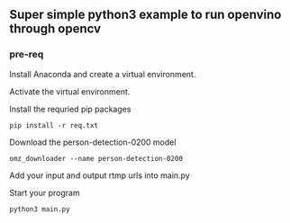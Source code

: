 ## Super simple python3 example to run openvino through opencv

### pre-req

Install Anaconda and create a virtual environment.


Activate the virtual environment.


Install the requried pip packages

	pip install -r req.txt

Download the person-detection-0200 model

	omz_downloader --name person-detection-0200

Add your input and output rtmp urls into main.py

Start your program

	python3 main.py
